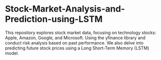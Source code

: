 # Stock-Market-Analysis-and-Prediction-using-LSTM
This repository explores stock market data, focusing on technology stocks: Apple, Amazon, Google, and Microsoft. Using the yfinance library and conduct risk analysis based on past performance. We also delve into predicting future stock prices using a Long Short-Term Memory (LSTM) model.
